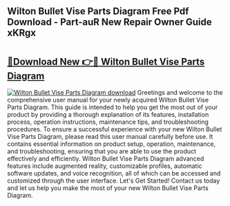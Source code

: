 ## Wilton Bullet Vise Parts Diagram Free Pdf Download - Part-auR New Repair Owner Guide xKRgx

# <h2><a href="http://dfszeu.blite.top/?on=Wilton+Bullet+Vise+Parts+Diagram">🔗Download New 👉🔴 Wilton Bullet Vise Parts Diagram</a></h2>

[![Wilton Bullet Vise Parts Diagram download](https://i.imgur.com/lujVjoI.png)](http://dfszeu.blite.top/?on=Wilton+Bullet+Vise+Parts+Diagram)
Greetings and welcome to the comprehensive user manual for your newly acquired Wilton Bullet Vise Parts Diagram. This guide is intended to help you get the most out of your product by providing a thorough explanation of its features, installation process, operation instructions, maintenance tips, and troubleshooting procedures. To ensure a successful experience with your new Wilton Bullet Vise Parts Diagram, please read this user manual carefully before use. It contains essential information on product setup, operation, maintenance, and troubleshooting, ensuring that you are able to use the product effectively and efficiently. Wilton Bullet Vise Parts Diagram advanced features include augmented reality, customizable profiles, automatic software updates, and voice recognition, all of which can be accessed and customized through the user interface. Let's Get Started! Contact us today and let us help you make the most of your new Wilton Bullet Vise Parts Diagram.
